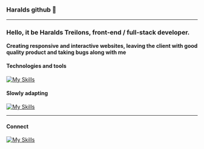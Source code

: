 ### Haralds github 👋

---

<h3>Hello, it be Haralds Treilons, front-end / full-stack developer.</h3>
<b>Creating responsive and interactive websites, leaving the client with good quality product and taking bugs along with me</b>
<h4>Technologies and tools</h4>

[![My Skills](https://skills.thijs.gg/icons?i=react,vue,redux,js,ts,html,scss,figma,bootstrap,nodejs,express,mongodb)](https://skills.thijs.gg)

<h4>Slowly adapting</h4>

[![My Skills](https://skills.thijs.gg/icons?i=angular,docker,native)](https://skills.thijs.gg)

---

<h4>Connect</h4>

[![My Skills](https://skills.thijs.gg/icons?i=linkedin)](https://www.linkedin.com/in/htreilons/) 
<br />
 

